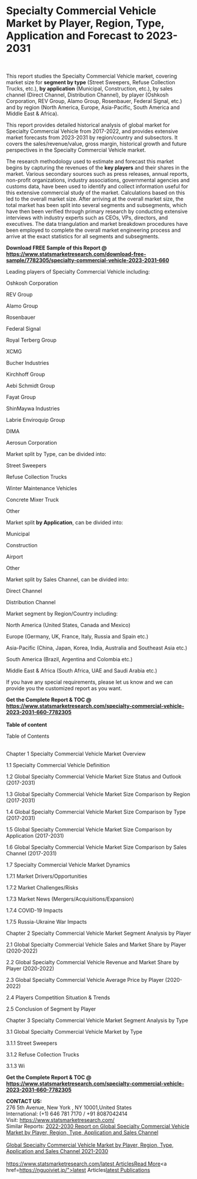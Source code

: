 <h1>Specialty Commercial Vehicle Market by Player, Region, Type, Application and Forecast to 2023-2031</h1><br/><p>This report studies the Specialty Commercial Vehicle market, covering market size for <strong>segment by type</strong> (Street Sweepers, Refuse Collection Trucks, etc.), <strong>by application</strong> (Municipal, Construction, etc.), by sales channel (Direct Channel, Distribution Channel), by player (Oshkosh Corporation, REV Group, Alamo Group, Rosenbauer, Federal Signal, etc.) and by region (North America, Europe, Asia-Pacific, South America and Middle East & Africa).</p><p>This report provides detailed historical analysis of global market for Specialty Commercial Vehicle from 2017-2022, and provides extensive market forecasts from 2023-2031 by region/country and subsectors. It covers the sales/revenue/value, gross margin, historical growth and future perspectives in the Specialty Commercial Vehicle market.</p><p>The research methodology used to estimate and forecast this market begins by capturing the revenues of the <strong>key players</strong> and their shares in the market. Various secondary sources such as press releases, annual reports, non-profit organizations, industry associations, governmental agencies and customs data, have been used to identify and collect information useful for this extensive commercial study of the market. Calculations based on this led to the overall market size. After arriving at the overall market size, the total market has been split into several segments and subsegments, which have then been verified through primary research by conducting extensive interviews with industry experts such as CEOs, VPs, directors, and executives. The data triangulation and market breakdown procedures have been employed to complete the overall market engineering process and arrive at the exact statistics for all segments and subsegments.</p><p><strong>Download FREE Sample of this Report @ <a href="https://www.statsmarketresearch.com/download-free-sample/7782305/specialty-commercial-vehicle-2023-2031-660">https://www.statsmarketresearch.com/download-free-sample/7782305/specialty-commercial-vehicle-2023-2031-660</a></strong></p><p>Leading players of Specialty Commercial Vehicle including:</p><p>Oshkosh Corporation</p><p>REV Group</p><p>Alamo Group</p><p>Rosenbauer</p><p>Federal Signal</p><p>Royal Terberg Group</p><p>XCMG</p><p>Bucher Industries</p><p>Kirchhoff Group</p><p>Aebi Schmidt Group</p><p>Fayat Group</p><p>ShinMaywa Industries</p><p>Labrie Enviroquip Group</p><p>DIMA</p><p>Aerosun Corporation</p><p>Market split by Type, can be divided into:</p><p>Street Sweepers</p><p>Refuse Collection Trucks</p><p>Winter Maintenance Vehicles</p><p>Concrete Mixer Truck</p><p>Other</p><p>Market split <strong>by Application</strong>, can be divided into:</p><p>Municipal</p><p>Construction</p><p>Airport</p><p>Other</p><p>Market split by Sales Channel, can be divided into:</p><p>Direct Channel</p><p>Distribution Channel</p><p>Market segment by Region/Country including:</p><p>North America (United States, Canada and Mexico)</p><p>Europe (Germany, UK, France, Italy, Russia and Spain etc.)</p><p>Asia-Pacific (China, Japan, Korea, India, Australia and Southeast Asia etc.)</p><p>South America (Brazil, Argentina and Colombia etc.)</p><p>Middle East & Africa (South Africa, UAE and Saudi Arabia etc.)</p><p>If you have any special requirements, please let us know and we can provide you the customized report as you want.</p><div><b>Get the Complete Report & TOC @ <a href="https://www.statsmarketresearch.com/specialty-commercial-vehicle-2023-2031-660-7782305">https://www.statsmarketresearch.com/specialty-commercial-vehicle-2023-2031-660-7782305</a></b></div><br><b>Table of content</b><p>Table of Contents<br />
 
 <br />
 
 Chapter 1 Specialty Commercial Vehicle Market Overview<br />
 
  1.1 Specialty Commercial Vehicle Definition<br />
 
  1.2 Global Specialty Commercial Vehicle Market Size Status and Outlook (2017-2031)<br />
 
  1.3 Global Specialty Commercial Vehicle Market Size Comparison by Region (2017-2031)<br />
 
  1.4 Global Specialty Commercial Vehicle Market Size Comparison by Type (2017-2031)<br />
 
  1.5 Global Specialty Commercial Vehicle Market Size Comparison by Application (2017-2031)<br />
 
  1.6 Global Specialty Commercial Vehicle Market Size Comparison by Sales Channel (2017-2031)<br />
 
  1.7 Specialty Commercial Vehicle Market Dynamics<br />
 
  1.7.1 Market Drivers/Opportunities<br />
 
  1.7.2 Market Challenges/Risks<br />
 
  1.7.3 Market News (Mergers/Acquisitions/Expansion)<br />
 
  1.7.4 COVID-19 Impacts<br />
 
  1.7.5 Russia-Ukraine War Impacts<br />
 
 Chapter 2 Specialty Commercial Vehicle Market Segment Analysis by Player<br />
 
  2.1 Global Specialty Commercial Vehicle Sales and Market Share by Player (2020-2022)<br />
 
  2.2 Global Specialty Commercial Vehicle Revenue and Market Share by Player (2020-2022)<br />
 
  2.3 Global Specialty Commercial Vehicle Average Price by Player (2020-2022)<br />
 
  2.4 Players Competition Situation & Trends<br />
 
  2.5 Conclusion of Segment by Player<br />
 
 Chapter 3 Specialty Commercial Vehicle Market Segment Analysis by Type<br />
 
  3.1 Global Specialty Commercial Vehicle Market by Type<br />
 
  3.1.1 Street Sweepers<br />
 
  3.1.2 Refuse Collection Trucks<br />
 
  3.1.3 Wi<br><div><b>Get the Complete Report & TOC @ <a href="https://www.statsmarketresearch.com/specialty-commercial-vehicle-2023-2031-660-7782305">https://www.statsmarketresearch.com/specialty-commercial-vehicle-2023-2031-660-7782305</a></b></div></p> <b>CONTACT US:</b><br>276 5th Avenue, New York , NY 10001,United States<br>International: (+1) 646 781 7170 / +91 8087042414<br>Visit: <a href="https://www.statsmarketresearch.com/">https://www.statsmarketresearch.com/</a><br>Similar Reports: <a href="https://www.statsmarketresearch.com/specialty-commercial-vehicle-2023-2031-660-7782305">2022-2030 Report on Global Specialty Commercial Vehicle Market by Player, Region, Type, Application and Sales Channel</a><br/><br/><a href="https://www.statsmarketresearch.com/specialty-commercial-vehicle-2023-2031-660-7782305">Global Specialty Commercial Vehicle Market by Player, Region, Type, Application and Sales Channel 2021-2030</a><br/><br/><a href="https://gyeongbokgung.com">https://www.statsmarketresearch.com/</a><a href="https://hallyeomaritime.com">latest Articles</a><a href="https://jingwansa.com">Read More</a><a href=https://nguoiviet.jp/">latest Articles</a><a href="https://www.intelmarketresearch.com/">latest Publications</a>